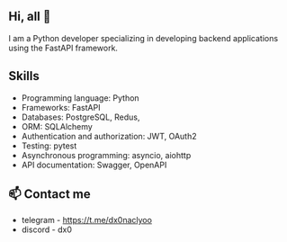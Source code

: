 ## Hi, all 👋
I am a Python developer specializing in developing backend applications using the FastAPI framework.

## Skills

- Programming language: Python
- Frameworks: FastAPI
- Databases: PostgreSQL, Redus,
- ORM: SQLAlchemy
- Authentication and authorization: JWT, OAuth2
- Testing: pytest
- Asynchronous programming: asyncio, aiohttp
- API documentation: Swagger, OpenAPI

## 📫 Contact me

- telegram - https://t.me/dx0naclyoo
- discord - dx0

